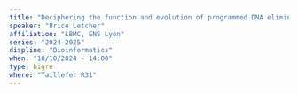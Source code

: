```yaml
---
title: "Deciphering the function and evolution of programmed DNA elimination in Mesorhabditis nematodes"
speaker: "Brice Letcher"
affiliation: "LBMC, ENS Lyon"
series: "2024-2025"
displine: "Bioinformatics"
when: "10/10/2024 - 14:00"
type: bigre
where: "Taillefer R31"
---
```


